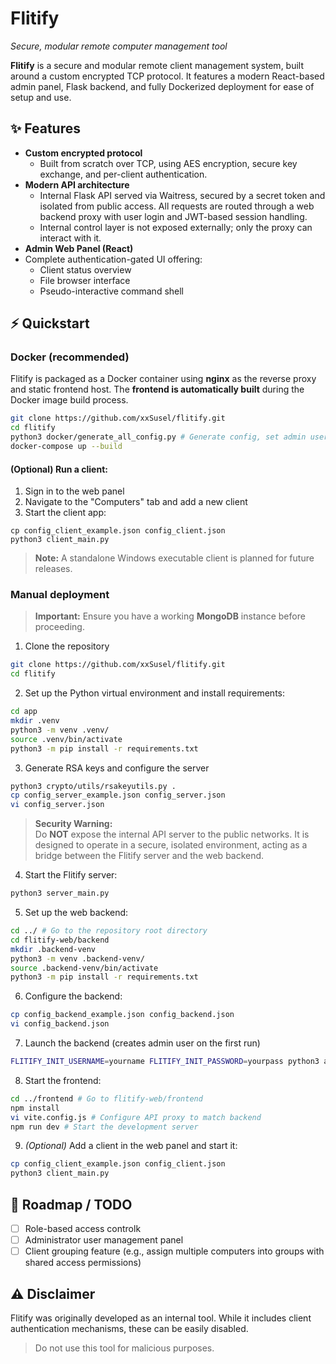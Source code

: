 # Flitify
*Secure, modular remote computer management tool*

**Flitify** is a secure and modular remote client management system, built around a custom encrypted TCP protocol. It features a modern React-based admin panel, Flask backend, and fully Dockerized deployment for ease of setup and use.

## ✨ Features
- **Custom encrypted protocol**
   - Built from scratch over TCP, using AES encryption, secure key exchange, and per-client authentication.
- **Modern API architecture**
    - Internal Flask API served via Waitress, secured by a secret token and isolated from public access. All requests are routed through a web backend proxy with user login and JWT-based session handling.
    -  Internal control layer is not exposed externally; only the proxy can interact with it.
- **Admin Web Panel (React)**
- Complete authentication-gated UI offering:
    -   Client status overview      
    -   File browser interface
    -   Pseudo-interactive command shell
 
## ⚡ Quickstart 
### Docker (recommended)
Flitify is packaged as a Docker container using **nginx** as the reverse proxy and static frontend host. The **frontend is automatically built** during the Docker image build process.
```bash
git clone https://github.com/xxSusel/flitify.git
cd flitify
python3 docker/generate_all_config.py # Generate config, set admin username and password
docker-compose up --build
```

#### (Optional) Run a client:
1) Sign in to the web panel
2) Navigate to the "Computers" tab and add a new client
3) Start the client app:
```
cp config_client_example.json config_client.json
python3 client_main.py
```
>  **Note:** A standalone Windows executable client is planned for future releases.
>  
### Manual deployment
> **Important:** Ensure you have a working **MongoDB** instance before proceeding.
1) Clone the repository
```bash
git clone https://github.com/xxSusel/flitify.git
cd flitify
```

2) Set up the Python virtual environment and install requirements:
```bash
cd app
mkdir .venv
python3 -m venv .venv/
source .venv/bin/activate
python3 -m pip install -r requirements.txt
```
3) Generate RSA keys and configure the server
```bash
python3 crypto/utils/rsakeyutils.py .
cp config_server_example.json config_server.json
vi config_server.json
```
 > **Security Warning:**  
> Do **NOT** expose the internal API server to the public networks. It is designed to operate in a secure, isolated environment, acting as a bridge between the Flitify server and the web backend.

4) Start the Flitify server:
```bash
python3 server_main.py
```
5) Set up the web backend:
```bash
cd ../ # Go to the repository root directory
cd flitify-web/backend
mkdir .backend-venv
python3 -m venv .backend-venv/
source .backend-venv/bin/activate
python3 -m pip install -r requirements.txt
```
6) Configure the backend:
```bash
cp config_backend_example.json config_backend.json
vi config_backend.json
```
7) Launch the backend (creates admin user on the first run)
```bash
FLITIFY_INIT_USERNAME=yourname FLITIFY_INIT_PASSWORD=yourpass python3 app.py
```
8) Start the frontend:
```bash
cd ../frontend # Go to flitify-web/frontend
npm install
vi vite.config.js # Configure API proxy to match backend
npm run dev # Start the development server
```
9) *(Optional)* Add a client in the web panel and start it:
```bash
cp config_client_example.json config_client.json
python3 client_main.py
```
## 📌 Roadmap / TODO
- [ ] Role-based access controlk
- [ ] Administrator user management panel
- [ ] Client grouping feature (e.g., assign multiple computers into groups with shared access permissions)

## ⚠️ Disclaimer
Flitify was originally developed as an internal tool. While it includes client authentication mechanisms, these can be easily disabled.
 > Do not use this tool for malicious purposes.


